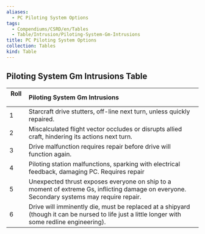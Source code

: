 ```yaml
---
aliases:
  - PC Piloting System Options
tags:
  - Compendiums/CSRD/en/Tables
  - Table/Intrusion/Piloting-System-Gm-Intrusions
title: PC Piloting System Options
collection: Tables
kind: Table
---
```

## Piloting System Gm Intrusions Table
|  Roll &nbsp; &nbsp; | Piloting System Gm Intrusions  |
| ------------- | :----------- |
| 1 | Starcraft drive stutters, off-line next turn, unless quickly repaired. |
| 2 | Miscalculated flight vector occludes or disrupts allied craft, hindering its actions next turn. |
| 3 | Drive malfunction requires repair before drive will function again. |
| 4 | Piloting station malfunctions, sparking with electrical feedback, damaging PC. Requires repair |
| 5 | Unexpected thrust exposes everyone on ship to a moment of extreme Gs, inflicting damage on everyone. Secondary systems may require repair. |
| 6 | Drive will imminently die, must be replaced at a shipyard (though it can be nursed to life just a little longer with some redline engineering). |